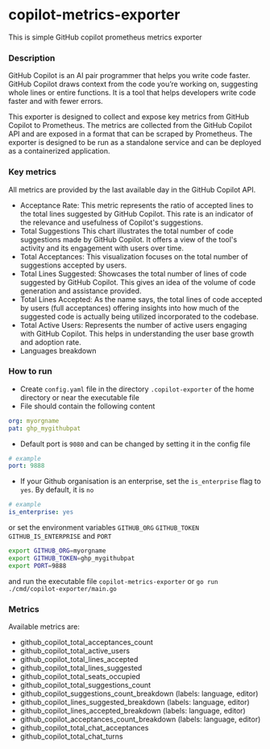 # copilot-metrics-exporter
This is simple GitHub copilot prometheus metrics exporter

### Description
GitHub Copilot is an AI pair programmer that helps you write code faster. GitHub Copilot draws context from the code you’re working on, 
suggesting whole lines or entire functions. It is a tool that helps developers write code faster and with fewer errors. 

This exporter is designed to collect and expose key metrics from GitHub Copilot to Prometheus. 
The metrics are collected from the GitHub Copilot API and are exposed in a format that can be scraped by Prometheus. 
The exporter is designed to be run as a standalone service and can be deployed as a containerized application.

### Key metrics
All metrics are provided by the last available day in the GitHub Copilot API. 

- Acceptance Rate: This metric represents the ratio of accepted lines to the total lines suggested by GitHub Copilot. This rate is an indicator of the relevance and usefulness of Copilot's suggestions.
- Total Suggestions This chart illustrates the total number of code suggestions made by GitHub Copilot. It offers a view of the tool's activity and its engagement with users over time.
- Total Acceptances: This visualization focuses on the total number of suggestions accepted by users.
- Total Lines Suggested: Showcases the total number of lines of code suggested by GitHub Copilot. This gives an idea of the volume of code generation and assistance provided.
- Total Lines Accepted: As the name says, the total lines of code accepted by users (full acceptances) offering insights into how much of the suggested code is actually being utilized incorporated to the codebase.
- Total Active Users: Represents the number of active users engaging with GitHub Copilot. This helps in understanding the user base growth and adoption rate.
- Languages breakdown

### How to run
- Create `config.yaml` file in the directory `.copilot-exporter` of the home directory or near the executable file
- File should contain the following content
```yaml
org: myorgname
pat: ghp_mygithubpat
```
- Default port is `9080` and can be changed by setting it in the config file
```yaml
# example
port: 9888
```
- If your Github organisation is an enterprise, set the `is_enterprise` flag to `yes`. By default, it is `no`
```yaml 
# example
is_enterprise: yes
```

or set the environment variables `GITHUB_ORG` `GITHUB_TOKEN` `GITHUB_IS_ENTERPRISE` and `PORT`
```bash
export GITHUB_ORG=myorgname
export GITHUB_TOKEN=ghp_mygithubpat
export PORT=9888
```

and run the executable file `copilot-metrics-exporter` or `go run ./cmd/copilot-exporter/main.go`

### Metrics
Available metrics are:
- github_copilot_total_acceptances_count 
- github_copilot_total_active_users 
- github_copilot_total_lines_accepted 
- github_copilot_total_lines_suggested 
- github_copilot_total_seats_occupied 
- github_copilot_total_suggestions_count
- github_copilot_suggestions_count_breakdown (labels: language, editor)
- github_copilot_lines_suggested_breakdown (labels: language, editor)
- github_copilot_lines_accepted_breakdown (labels: language, editor)
- github_copilot_acceptances_count_breakdown (labels: language, editor)
- github_copilot_total_chat_acceptances
- github_copilot_total_chat_turns
